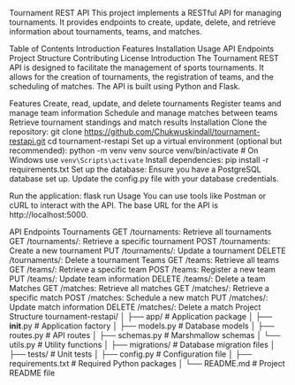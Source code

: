 Tournament REST API
This project implements a RESTful API for managing tournaments. It provides endpoints to create, update, delete, and retrieve information about tournaments, teams, and matches.

Table of Contents
Introduction
Features
Installation
Usage
API Endpoints
Project Structure
Contributing
License
Introduction
The Tournament REST API is designed to facilitate the management of sports tournaments. It allows for the creation of tournaments, the registration of teams, and the scheduling of matches. The API is built using Python and Flask.

Features
Create, read, update, and delete tournaments
Register teams and manage team information
Schedule and manage matches between teams
Retrieve tournament standings and match results
Installation
Clone the repository:
git clone https://github.com/Chukwuskindall/tournament-restapi.git
cd tournament-restapi
Set up a virtual environment (optional but recommended):
python -m venv venv
source venv/bin/activate  # On Windows use `venv\Scripts\activate`
Install dependencies:
pip install -r requirements.txt
Set up the database:
Ensure you have a PostgreSQL database set up. Update the config.py file with your database credentials.

Run the application:
flask run
Usage
You can use tools like Postman or cURL to interact with the API. The base URL for the API is http://localhost:5000.

API Endpoints
Tournaments
GET /tournaments: Retrieve all tournaments
GET /tournaments/: Retrieve a specific tournament
POST /tournaments: Create a new tournament
PUT /tournaments/: Update a tournament
DELETE /tournaments/: Delete a tournament
Teams
GET /teams: Retrieve all teams
GET /teams/: Retrieve a specific team
POST /teams: Register a new team
PUT /teams/: Update team information
DELETE /teams/: Delete a team
Matches
GET /matches: Retrieve all matches
GET /matches/: Retrieve a specific match
POST /matches: Schedule a new match
PUT /matches/: Update match information
DELETE /matches/: Delete a match
Project Structure
tournament-restapi/
│
├── app/                     # Application package
│   ├── __init__.py          # Application factory
│   ├── models.py            # Database models
│   ├── routes.py            # API routes
│   ├── schemas.py           # Marshmallow schemas
│   └── utils.py             # Utility functions
│
├── migrations/              # Database migration files
│
├── tests/                   # Unit tests
│
├── config.py                # Configuration file
│
├── requirements.txt         # Required Python packages
│
└── README.md                # Project README file
